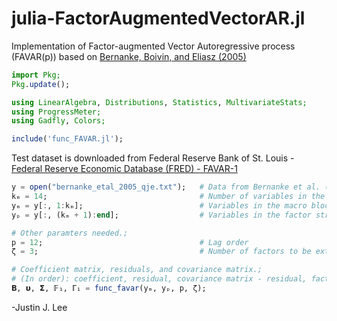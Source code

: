 # julia-FactorAugmentedVectorAR.jl
Implementation of Factor-augmented Vector Autoregressive process (FAVAR(p)) based on [Bernanke, Boivin, and Eliasz (2005)](https://academic.oup.com/qje/article-abstract/120/1/387/1931468)

```julia
import Pkg;
Pkg.update();

using LinearAlgebra, Distributions, Statistics, MultivariateStats;
using ProgressMeter;
using Gadfly, Colors;

include('func_FAVAR.jl');
```
Test dataset is downloaded from Federal Reserve Bank of St. Louis - [Federal Reserve Economic Database (FRED) - FAVAR-1](https://research.stlouisfed.org/pdl/763)

```julia
y = open("bernanke_etal_2005_qje.txt");   # Data from Bernanke et al. (2005)
kₘ = 14;                                  # Number of variables in the main - VAR
yₘ = y[:, 1:kₘ];                          # Variables in the macro block
yₚ = y[:, (kₘ + 1):end];                  # Variables in the factor structure

# Other paramters needed.;
p = 12;                                   # Lag order
ζ = 3;                                    # Number of factors to be extracted

# Coefficient matrix, residuals, and covariance matrix.;
# (In order): coefficient, residual, covariance matrix - residual, factors, factor loadings.;
𝚩, 𝞄, 𝝨, 𝔽₁, ℾ₁ = func_favar(yₘ, yₚ, p, ζ);
```

-Justin J. Lee
